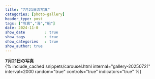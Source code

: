 ```yaml
---
title: "7月21日の写真"
categories: [photo-gallery]
header_type: post
tags: ["写真","海","船"]
date: 2024-11-0
show_date         : true
show_tags         : true
show_categories   : true
show_author: true
---
```

**7月21日の写真**
<br>
{% include_cached snippets/carousel.html internal="gallery-20250721" interval=2000 random="true" controls="true" indicators="true" %}





